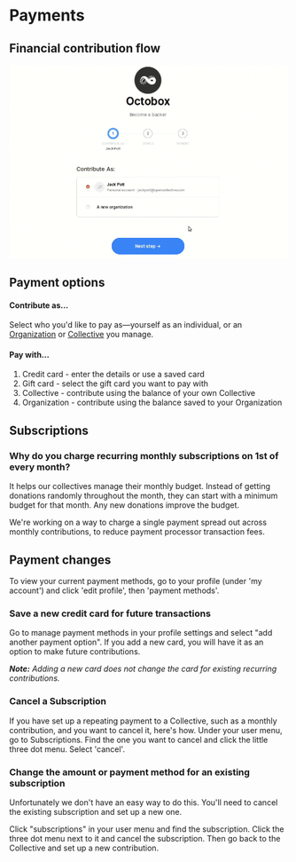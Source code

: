 # Payments

## Financial contribution flow

![](../.gitbook/assets/contribution.gif)

## Payment options

#### Contribute as...

Select who you'd like to pay as—yourself as an individual, or an [Organization](organizations.md) or [Collective](../collectives/) you manage.

#### Pay with...

1. Credit card - enter the details or use a saved card
2. Gift card - select the gift card you want to pay with
3. Collective - contribute using the balance of your own Collective
4. Organization - contribute using the balance saved to your Organization

## Subscriptions

### Why do you charge recurring monthly subscriptions on 1st of every month?

It helps our collectives manage their monthly budget. Instead of getting donations randomly throughout the month, they can start with a minimum budget for that month. Any new donations improve the budget.

We're working on a way to charge a single payment spread out across monthly contributions, to reduce payment processor transaction fees.

## Payment changes

To view your current payment methods, go to your profile \(under 'my account'\) and click 'edit profile', then 'payment methods'.

### Save a new credit card for future transactions

Go to manage payment methods in your profile settings and select "add another payment option". If you add a new card, you will have it as an option to make future contributions.

_**Note:** Adding a new card does not change the card for existing recurring contributions._

### Cancel a Subscription

If you have set up a repeating payment to a Collective, such as a monthly contribution, and you want to cancel it, here's how. Under your user menu, go to Subscriptions. Find the one you want to cancel and click the little three dot menu. Select 'cancel'.

### Change the amount or payment method for an existing subscription

Unfortunately we don't have an easy way to do this. You'll need to cancel the existing subscription and set up a new one.

Click "subscriptions" in your user menu and find the subscription. Click the three dot menu next to it and cancel the subscription. Then go back to the Collective and set up a new contribution.

